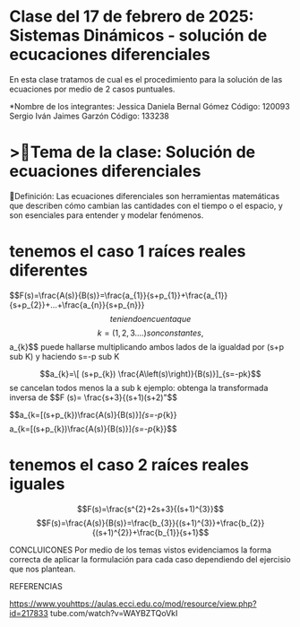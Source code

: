 # Clase del 17 de febrero de 2025: Sistemas Dinámicos - solución de ecucaciones diferenciales
En esta clase tratamos de cual es el procedimiento para la solución de las ecuaciones por medio de 2 casos puntuales. 

*Nombre de los integrantes: 
Jessica Daniela Bernal Gómez Código: 120093
Sergio Iván Jaimes Garzón Código: 133238

# >🔑Tema de la clase: Solución de ecuaciones diferenciales

🔑Definición: Las ecuaciones diferenciales son herramientas matemáticas que describen cómo cambian las cantidades con el tiempo o el espacio, y son esenciales para entender y modelar fenómenos.

# tenemos el caso 1 raíces reales diferentes

$$F(s)=\frac{A(s)}{B(s)}=\frac{a_{1}}{s+p_{1}}+\frac{a_{1}}{s+p_{2}}+...+\frac{a_{n}}{s+p_{n}}}$$
teniendo en cuenta que 
$$$$ k=(1,2,3....) son constantes,
$$a_{k}$$ 
puede hallarse multiplicando ambos lados de la igualdad por (s+p sub K) y haciendo s=-p sub K 

$$a_{k}=\[ (s+p_{k}) \frac{A\left(s)\right)}{B(s)}]_{s=-pk}$$
se cancelan todos menos la a sub k 
ejemplo: obtenga la transformada inversa de 
$$F (s)= \frac{s+3}{(s+1)(s+2)"$$

$$a_{k=[(s+p_{k})\frac{A(s)}{B(s)}]_{s=-p_{k}}$$
$$a_{k=[(s+p_{k})\frac{A(s)}{B(s)}]_{s=-p_{k}}$$
# tenemos el caso 2 raíces reales iguales
$$F(s)=\frac{s^{2}+2s+3}{(s+1)^{3}}$$
$$F(s)=\frac{A(s)}{B(s)}=\frac{b_{3}}{(s+1)^{3}}+\frac{b_{2}}{(s+1)^{2}}+\frac{b_{1}}{s+1}$$


CONCLUICONES 
Por medio de los temas vistos evidenciamos la forma correcta de aplicar la formulación para cada caso dependiendo del ejercisio que nos plantean. 

REFERENCIAS

https://www.youhttps://aulas.ecci.edu.co/mod/resource/view.php?id=217833
tube.com/watch?v=WAYBZTQoVkI
